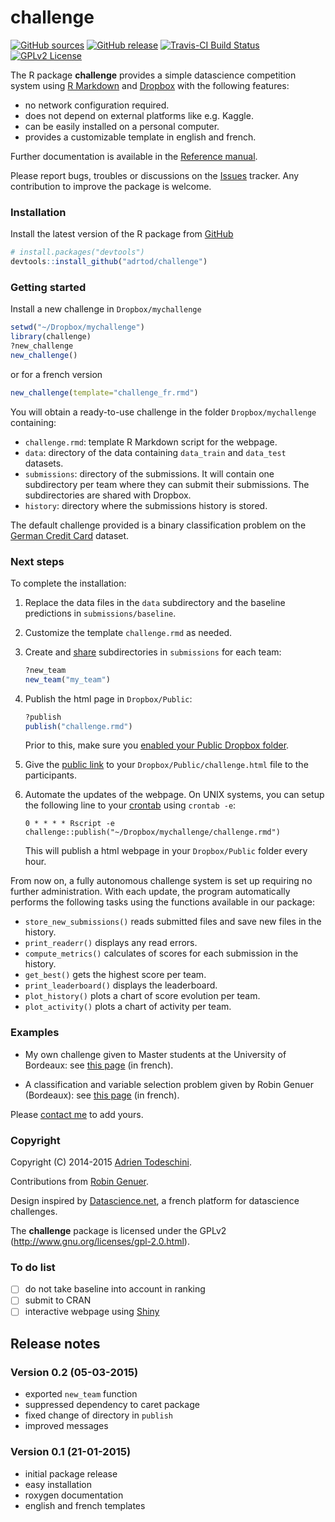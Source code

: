 challenge
=========
[![GitHub sources](https://img.shields.io/badge/View_on-GitHub-yellow.svg)](https://github.com/adrtod/challenge/)
[![GitHub release](https://img.shields.io/github/release/adrtod/challenge.svg)](https://github.com/adrtod/challenge/releases/latest)
[![Travis-CI Build Status](https://img.shields.io/travis/adrtod/challenge.svg)](https://travis-ci.org/adrtod/challenge)
[![GPLv2 License](http://img.shields.io/badge/license-GPLv2-blue.svg)](http://www.gnu.org/licenses/gpl-2.0.html)

The R package **challenge** provides a simple datascience competition system using [R Markdown](http://rmarkdown.rstudio.com/) 
and [Dropbox](https://www.dropbox.com/) with the following features:

- no network configuration required.
- does not depend on external platforms like e.g. Kaggle.
- can be easily installed on a personal computer.
- provides a customizable template in english and french.

Further documentation is available in the [Reference manual](http://adrtod.github.io/challenge).

Please report bugs, troubles or discussions on the [Issues](https://github.com/adrtod/challenge/issues) tracker. Any contribution to improve the package is welcome.

### Installation
Install the latest version of the R package from [GitHub](https://github.com/adrtod/challenge)
```r
# install.packages("devtools")
devtools::install_github("adrtod/challenge")
```

### Getting started
Install a new challenge in `Dropbox/mychallenge`
```r
setwd("~/Dropbox/mychallenge")
library(challenge)
?new_challenge
new_challenge()
```

or for a french version
```r
new_challenge(template="challenge_fr.rmd")
```

You will obtain a ready-to-use challenge in the folder `Dropbox/mychallenge` containing:

- `challenge.rmd`: template R Markdown script for the webpage.
- `data`: directory of the data containing `data_train` and `data_test` datasets.
- `submissions`: directory of the submissions. It will contain one subdirectory per team
    where they can submit their submissions. The subdirectories are shared with
    Dropbox.
- `history`: directory where the submissions history is stored.

The default challenge provided is a binary classification problem on the [German Credit Card](https://archive.ics.uci.edu/ml/datasets/Statlog+(German+Credit+Data)) dataset.

### Next steps
To complete the installation:

1. Replace the data files in the `data` subdirectory and the baseline predictions in `submissions/baseline`.
2. Customize the template `challenge.rmd` as needed.
3. Create and [share](https://www.dropbox.com/en/help/19) subdirectories in `submissions` for each team:
    ```r
    ?new_team
    new_team("my_team")
    ```
    
4. Publish the html page in `Dropbox/Public`:
    ```r
    ?publish
    publish("challenge.rmd")
    ```
    Prior to this, make sure you [enabled your Public Dropbox folder](http://www.dropbox.com/enable_public_folder).

5. Give the [public link](https://www.dropbox.com/en/help/274) to your `Dropbox/Public/challenge.html` file to the participants.
    
6. Automate the updates of the webpage. On UNIX systems, you can setup the following 
    line to your [crontab](http://en.wikipedia.org/wiki/Cron) using `crontab -e`:
    ```
    0 * * * * Rscript -e challenge::publish("~/Dropbox/mychallenge/challenge.rmd")
    ```
    
    This will publish a html webpage in your `Dropbox/Public` folder every hour.
    
From now on, a fully autonomous challenge system is set up requiring no further 
administration. With each update, the program automatically performs the following
tasks using the functions available in our package:

- `store_new_submissions()` reads submitted files and save new files in the history.
- `print_readerr()` displays any read errors.
- `compute_metrics()` calculates of scores for each submission in the history.
- `get_best()` gets the highest score per team.
- `print_leaderboard()` displays the leaderboard.
- `plot_history()` plots a chart of score evolution per team.
- `plot_activity()` plots a chart of activity per team.

### Examples
- My own challenge given to Master students at the University of Bordeaux: see [this page](http://goo.gl/KRuYn0) (in french).

- A classification and variable selection problem given by Robin Genuer (Bordeaux): see [this page](https://dl.dropboxusercontent.com/u/50849929/challenge_fr.html) (in french).

Please [contact me](https://sites.google.com/site/adrientodeschini) to add yours.

### Copyright
Copyright (C) 2014-2015 [Adrien Todeschini](https://sites.google.com/site/adrientodeschini).

Contributions from [Robin Genuer](http://robin.genuer.fr/).

Design inspired by [Datascience.net](https://datascience.net/), a french platform
for datascience challenges.

The **challenge** package is licensed under the GPLv2 (http://www.gnu.org/licenses/gpl-2.0.html).

### To do list
- [ ] do not take baseline into account in ranking
- [ ] submit to CRAN
- [ ] interactive webpage using [Shiny](http://shiny.rstudio.com/)

## Release notes
### Version 0.2 (05-03-2015)
- exported `new_team` function
- suppressed dependency to caret package
- fixed change of directory in `publish`
- improved messages

### Version 0.1 (21-01-2015)
- initial package release
- easy installation
- roxygen documentation
- english and french templates
